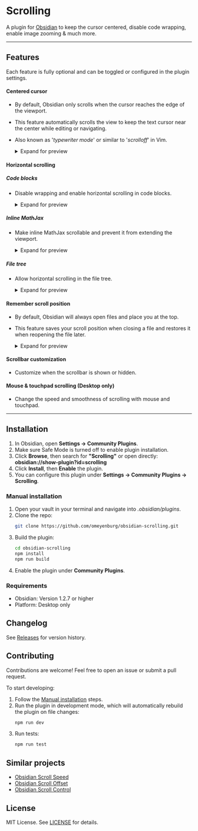 # Scrolling

A plugin for [Obsidian](https://obsidian.md/) to keep the cursor centered, disable code wrapping, enable image zooming & much more.

---

## Features

Each feature is fully optional and can be toggled or configured in the plugin settings.

#### Centered cursor

- By default, Obsidian only scrolls when the cursor reaches the edge of the viewport.
- This feature automatically scrolls the view to keep the text cursor near the center while editing or navigating.
- Also known as '_typewriter mode_' or similar to '_scrolloff_' in Vim.
    <details>
        <summary>Expand for preview</summary>

	![Centered cursor preview](https://media.githubusercontent.com/media/omeyenburg/obsidian-scrolling/refs/heads/master/preview/followcursor.webp)
    </details>

#### Horizontal scrolling

##### Code blocks
- Disable wrapping and enable horizontal scrolling in code blocks.
    <details>
        <summary>Expand for preview</summary>

    ![Code blocks preview](https://media.githubusercontent.com/media/omeyenburg/obsidian-scrolling/refs/heads/master/preview/codeblock.webp)
    </details>

##### Inline MathJax
- Make inline MathJax scrollable and prevent it from extending the viewport.
    <details>
        <summary>Expand for preview</summary>

    ![MathJax preview](https://media.githubusercontent.com/media/omeyenburg/obsidian-scrolling/refs/heads/master/preview/mathjax.webp)
    </details>

##### File tree
- Allow horizontal scrolling in the file tree.
    <details>
        <summary>Expand for preview</summary>

    ![Filetree preview](https://media.githubusercontent.com/media/omeyenburg/obsidian-scrolling/refs/heads/master/preview/filetree.webp)
    </details>

#### Remember scroll position

- By default, Obsidian will always open files and place you at the top.
- This feature saves your scroll position when closing a file and restores it when reopening the file later.
    <details>
        <summary>Expand for preview</summary>

    ![Restore scroll preview](https://media.githubusercontent.com/media/omeyenburg/obsidian-scrolling/refs/heads/master/preview/restorescroll.webp)
    </details>

#### Scrollbar customization

- Customize when the scrollbar is shown or hidden.

#### Mouse & touchpad scrolling (Desktop only)

- Change the speed and smoothness of scrolling with mouse and touchpad.

---

## Installation

1. In Obsidian, open **Settings → Community Plugins**.
2. Make sure Safe Mode is turned off to enable plugin installation.
3. Click **Browse**, then search for **"Scrolling"** or open directly:<br>**obsidian://show-plugin?id=scrolling**
4. Click **Install**, then **Enable** the plugin.
5. You can configure this plugin under **Settings → Community Plugins → Scrolling**.

### Manual installation

1. Open your vault in your terminal and navigate into *.obsidian/plugins*.
2. Clone the repo:
   ```sh
   git clone https://github.com/omeyenburg/obsidian-scrolling.git
   ```
3. Build the plugin:
   ```sh
   cd obsidian-scrolling
   npm install
   npm run build
   ```
4. Enable the plugin under **Community Plugins**.

### Requirements

- Obsidian: Version 1.2.7 or higher
- Platform: Desktop only

## Changelog

See [Releases](https://github.com/omeyenburg/obsidian-scrolling/releases) for version history.

## Contributing

Contributions are welcome! Feel free to open an issue or submit a pull request.

To start developing:
1. Follow the [Manual installation](#manual-installation) steps.
2. Run the plugin in development mode, which will automatically rebuild the plugin on file changes:
   ```sh
   npm run dev
   ```
3. Run tests:
   ```sh
   npm run test
   ```

## Similar projects

- [Obsidian Scroll Speed](https://github.com/flolu/obsidian-scroll-speed)
- [Obsidian Scroll Offset](https://github.com/lijyze/scroll-offset)
- [Obsidian Scroll Control](https://github.com/zxai-io/obsidian-scroll-control)

## License

MIT License. See [LICENSE](LICENSE) for details.

